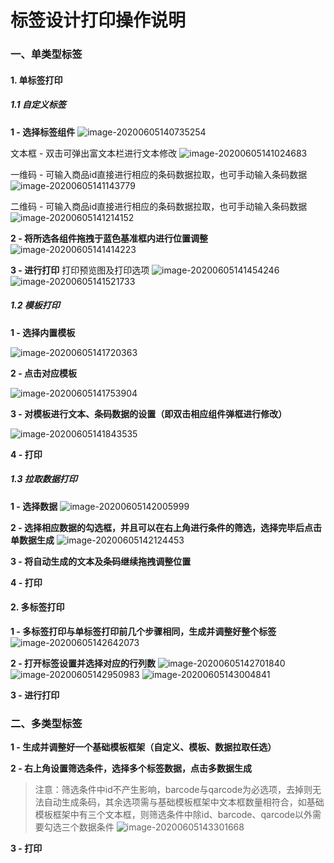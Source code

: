 # 标签设计打印操作说明

### 一、单类型标签

#### 1. 单标签打印

##### 1.1 自定义标签

**1 - 选择标签组件**
![image-20200605140735254](img/image-20200605140735254.png)

文本框 - 双击可弹出富文本栏进行文本修改
![image-20200605141024683](img/image-20200605141024683.png)

一维码 - 可输入商品id直接进行相应的条码数据拉取，也可手动输入条码数据
![image-20200605141143779](img/image-20200605141143779.png)

二维码 - 可输入商品id直接进行相应的条码数据拉取，也可手动输入条码数据
![image-20200605141214152](img/image-20200605141214152.png)

**2 - 将所选各组件拖拽于蓝色基准框内进行位置调整**
![image-20200605141414223](img/image-20200605141414223.png)

**3 - 进行打印**
打印预览图及打印选项
![image-20200605141454246](img/image-20200605141454246.png)
![image-20200605141521733](img/image-20200605141521733.png)

##### 1.2 模板打印

**1 - 选择内置模板**

![image-20200605141720363](img/image-20200605141720363.png)

**2 - 点击对应模板**

![image-20200605141753904](img/image-20200605141753904.png)

**3 - 对模板进行文本、条码数据的设置（即双击相应组件弹框进行修改）**

![image-20200605141843535](img/image-20200605141843535.png)

**4 - 打印**

##### 1.3 拉取数据打印

**1 - 选择数据**
![image-20200605142005999](img/image-20200605142005999.png)

**2 - 选择相应数据的勾选框，并且可以在右上角进行条件的筛选，选择完毕后点击单数据生成**
![image-20200605142124453](img/image-20200605142124453.png)

**3 - 将自动生成的文本及条码继续拖拽调整位置**

**4 - 打印**

#### 2. 多标签打印

**1 - 多标签打印与单标签打印前几个步骤相同，生成并调整好整个标签**
![image-20200605142642073](img/image-20200605142642073.png)

**2 - 打开标签设置并选择对应的行列数**
![image-20200605142701840](img/image-20200605142701840.png)
![image-20200605142950983](img/image-20200605142950983.png)
![image-20200605143004841](img/image-20200605143004841.png)

**3 - 进行打印**

### 二、多类型标签

**1 - 生成并调整好一个基础模板框架（自定义、模板、数据拉取任选）**

**2 - 右上角设置筛选条件，选择多个标签数据，点击多数据生成**
>注意：筛选条件中id不产生影响，barcode与qarcode为必选项，去掉则无法自动生成条码，其余选项需与基础模板框架中文本框数量相符合，如基础模板框架中有三个文本框，则筛选条件中除id、barcode、qarcode以外需要勾选三个数据条件
![image-20200605143301668](img/image-20200605143301668.png)

**3 - 打印**